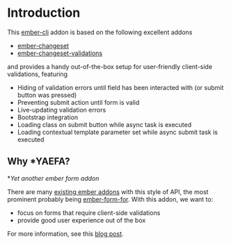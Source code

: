 # Introduction

This [ember-cli](http://www.ember-cli.com) addon is based on the following
excellent addons

- [ember-changeset](https://github.com/DockYard/ember-changeset)
- [ember-changeset-validations](https://github.com/DockYard/ember-changeset-validations/)

and provides a handy out-of-the-box setup for user-friendly client-side
validations, featuring

- Hiding of validation errors until field has been interacted with (or submit button was pressed)
- Preventing submit action until form is valid
- Live-updating validation errors
- Bootstrap integration
- Loading class on submit button while async task is executed
- Loading contextual template parameter set while async submit task is executed

## Why \*YAEFA?

\*_Yet another ember form addon_

There are many [existing ember
addons](https://emberobserver.com/categories/forms) with this style of API,
the most prominent probably being
[ember-form-for](https://github.com/martndemus/ember-form-for). With this
addon, we want to:

- focus on forms that require client-side validations
- provide good user experience out of the box

For more information, see this [blog
post](https://adfinis.com/en/blog/form-validation-with-ember-js/).

